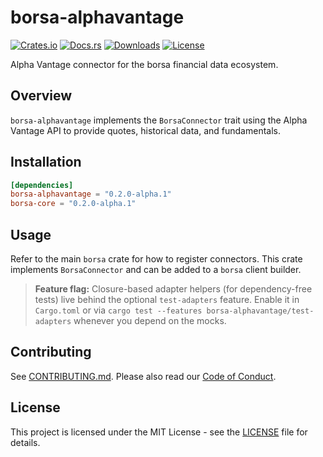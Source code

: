 # borsa-alphavantage

[![Crates.io](https://img.shields.io/crates/v/borsa-alphavantage)](https://crates.io/crates/borsa-alphavantage)
[![Docs.rs](https://docs.rs/borsa-alphavantage/badge.svg)](https://docs.rs/borsa-alphavantage)
[![Downloads](https://img.shields.io/crates/d/borsa-alphavantage)](https://crates.io/crates/borsa-alphavantage)
[![License](https://img.shields.io/crates/l/borsa-alphavantage)](LICENSE)

Alpha Vantage connector for the borsa financial data ecosystem.

## Overview
`borsa-alphavantage` implements the `BorsaConnector` trait using the Alpha Vantage API to provide quotes, historical data, and fundamentals.

## Installation
```toml
[dependencies]
borsa-alphavantage = "0.2.0-alpha.1"
borsa-core = "0.2.0-alpha.1"
```

## Usage

Refer to the main `borsa` crate for how to register connectors. This crate implements `BorsaConnector` and can be added to a `borsa` client builder.

> **Feature flag:** Closure-based adapter helpers (for dependency-free tests) live behind the
> optional `test-adapters` feature. Enable it in `Cargo.toml` or via
> `cargo test --features borsa-alphavantage/test-adapters` whenever you depend on the mocks.

## Contributing
See [CONTRIBUTING.md](CONTRIBUTING.md). Please also read our [Code of Conduct](CODE_OF_CONDUCT.md).

## License
This project is licensed under the MIT License - see the [LICENSE](LICENSE) file for details.
